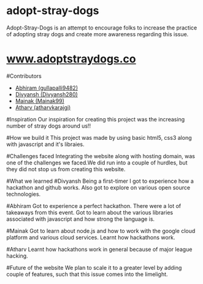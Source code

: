 # adopt-stray-dogs
Adopt-Stray-Dogs is an attempt to encourage folks to increase the practice of adopting stray dogs and create more awareness regarding this issue. 
# www.adoptstraydogs.co
#Contributors
* [Abhiram (gullapalli9482)](https://github.com/gullapalli9482)
* [Divyansh (Divyansh280)](https://github.com/Divyansh280)
* [Mainak (Mainak99)](https://github.com/Mainak99)
* [Atharv (atharvkarajgi)](https://github.com/atharvkarajgi)

#Inspiration
Our inspiration for creating this project was the increasing number of stray dogs around us!!

#How we build it
This project was made by using basic html5, css3 along with javascript and it's libraies. 

#Challenges faced
Integrating the website along with hosting domain, was one of the challenges we faced.We did run into a couple of hurdles, but they did not stop us from creating this website.

#What we learned
#Divyansh
Being a first-timer I got to experience how a hackathon and github works. Also got to explore on various open source technologies.

#Abhiram
Got to experience a perfect hackathon. There were a lot of takeaways from this event. Got to learn about the various libraries associated with javascript and how strong the language is.

#Mainak
Got to learn about node.js and how to work with the google cloud platform and various cloud services. Learnt how hackathons work.

#Atharv
Learnt how hackathons work in general because of major league hacking.

#Future of the website
We plan to scale it to a greater level by adding couple of features, such that this issue comes into the limelight.

